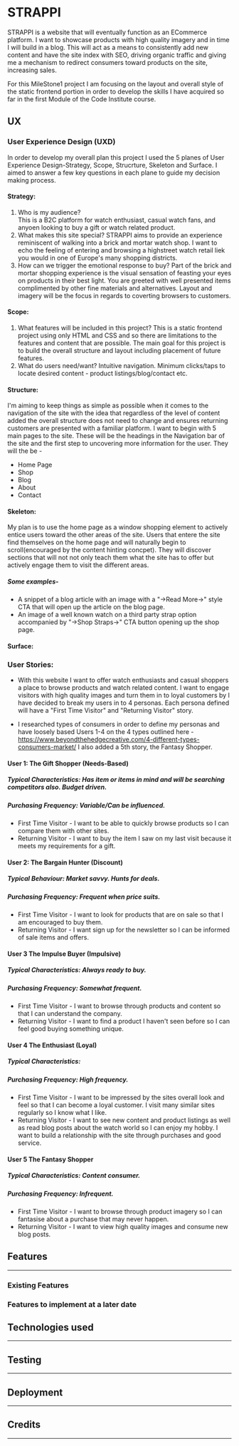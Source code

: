 # STRAPPI 
STRAPPI is a website that will eventually function as an ECommerce platform. I want to showcase products with high quality imagery and 
in time I will build in a blog. This will act as a means to consistently add new content and have the site index with SEO,
driving organic traffic and giving me a mechanism to redirect consumers toward products on the site, increasing sales.

For this MileStone1 project I am focusing on the layout and overall style of the static frontend portion in order to develop the skills 
I have acquired so far in the first Module of the Code Institute course.


## UX
### User Experience Design (UXD)
In order to develop my overall plan this project I used the 5 planes of User Experience Design-Strategy, Scope, Strucrture, Skeleton and Surface.
I aimed to answer a few key questions in each plane to guide my decision making process.

#### Strategy:
1. Who is my audience?  
This is a B2C platform for watch enthusiast, casual watch fans, and anyoen looking to buy a gift or watch related product.
2. What makes this site special?
STRAPPI aims to provide an experience reminiscent of walking into a brick and mortar watch shop. I want to echo the feeling of entering
and browsing a highstreet watch retail liek you would in one of Europe's many shopping districts.
3. How can we trigger the emotional response to buy?
Part of the brick and mortar shopping experience is the visual sensation of feasting your eyes on products in their best light. You are greeted with
well presented items complimented by other fine materials and alternatives. Layout and imagery will be the focus in regards to coverting browsers to customers.

#### Scope: 
1. What features will be included in this project?
This is a static frontend project using only HTML and CSS and so there are limitations to the features and content that are possible.
The main goal for this project is to build the overall structure and layout including placement of future features. 
2. What do users need/want?
Intuitive navigation. Minimum clicks/taps to locate desired content - product listings/blog/contact etc.

#### Structure:
I'm aiming to keep things as simple as possible when it comes to the navigation of the site with the idea that regardless of the level of content added the 
overall structure does not need to change and ensures returning customers are presented with a familiar platform.
 I want to begin with 5 main pages to the site. These will be the headings in the Navigation bar of the site and the first step to uncovering 
more information for the user. They will the be - 
* Home Page
* Shop
* Blog
* About
* Contact

#### Skeleton:
My plan is to use the home page as a window shopping element to actively entice users toward the other areas of the site. Users 
that entere the site find themselves on the home page and will naturally begin to scroll(encouraged by the content hinting concpet). 
They will discover sections that will not not only teach them what the site has to offer but actively engage them to visit the different areas.

##### Some examples-
* A snippet of a blog article with an image with a "->Read More->" style CTA that will open up the article on the blog page.
* An image of a well known watch on a third party strap option accompanied by "->Shop Straps->" CTA button opening up the shop page.


#### Surface:


### User Stories:
* With this website I want to offer watch enthusiasts and casual shoppers a place to browse products and watch
related content. I want to engage visitors with high quality images and turn them in to loyal customers by 
I have decided to break my users in to 4 personas. Each persona defined will have a "First Time Visitor" and "Returning Visitor"
story. 

* I researched types of consumers in order to define my personas and have loosely based Users 1-4 on the 
4 types outlined here - https://www.beyondthehedgecreative.com/4-different-types-consumers-market/
I also added a 5th story, the Fantasy Shopper.  

#### User 1: The Gift Shopper (Needs-Based)
##### Typical Characteristics: Has item or items in mind and will be searching competitors also. Budget driven. 
##### Purchasing Frequency: Variable/Can be influenced.
* First Time Visitor - I want to be able to quickly browse products so I can compare them with other sites.
* Returning Visitor - I want to buy the item I saw on my last visit because it meets my requirements for a gift.

#### User 2: The Bargain Hunter (Discount)
##### Typical Behaviour: Market savvy. Hunts for deals.
##### Purchasing Frequency: Frequent when price suits.
* First Time Visitor - I want to look for products that are on sale so that I am encouraged to buy them.
* Returning Visitor - I want sign up for the newsletter so I can be informed of sale items and offers.

#### User 3 The Impulse Buyer (Impulsive)
##### Typical Characteristics: Always ready to buy. 
##### Purchasing Frequency: Somewhat frequent.
* First Time Visitor - I want to browse through products and content so that I can understand the company.
* Returning Visitor - I want to find a product I haven't seen before so I can feel good buying something unique.

#### User 4 The Enthusiast (Loyal)
##### Typical Characteristics:
##### Purchasing Frequency: High frequency.
* First Time Visitor - I want to be impressed by the sites overall look and feel so that I can become a loyal customer. I visit many 
similar sites regularly so I know what I like.
* Returning Visitor - I want to see new content and product listings as well as read blog posts about 
the watch world so I can enjoy my hobby. I want to build a relationship with the site through purchases and good service.

#### User 5 The Fantasy Shopper
##### Typical Characteristics: Content consumer.
##### Purchasing Frequency: Infrequent.
* First Time Visitor - I want to browse through product imagery so I can fantasise about a purchase that may never happen.
* Returning Visitor - I want to view high quality images and consume new blog posts.




## Features
---


### Existing Features



### Features to implement at a later date



## Technologies used
---


## Testing
---


## Deployment
---


## Credits
---
